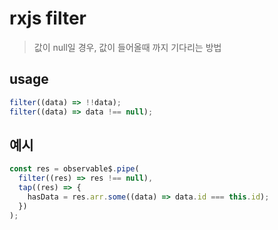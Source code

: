 # rxjs filter

> 값이 null일 경우, 값이 들어올때 까지 기다리는 방법

## usage

```js
filter((data) => !!data);
filter((data) => data !== null);
```

## 예시

```js
const res = observable$.pipe(
  filter((res) => res !== null),
  tap((res) => {
    hasData = res.arr.some((data) => data.id === this.id);
  })
);
```
